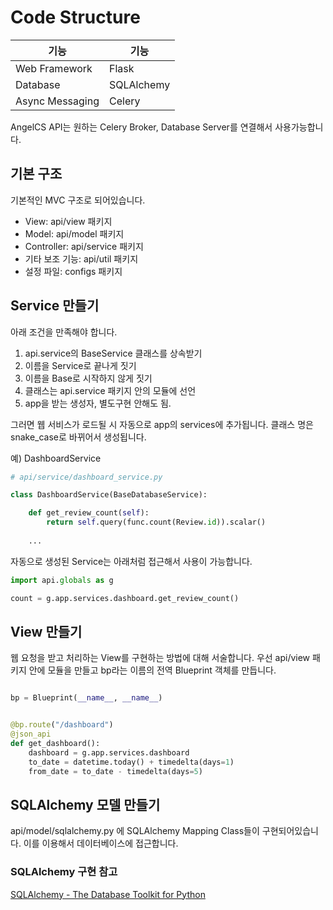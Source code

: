 # Code Structure
| 기능 | 기능 |
|---|---|
| Web Framework | Flask |
| Database  | SQLAlchemy |
| Async Messaging | Celery |

AngelCS API는 원하는 Celery Broker, Database Server를 연결해서 사용가능합니다.

## 기본 구조
기본적인 MVC 구조로 되어있습니다.
- View: api/view 패키지
- Model: api/model 패키지
- Controller: api/service 패키지
- 기타 보조 기능: api/util 패키지
- 설정 파일: configs 패키지

## Service 만들기
아래 조건을 만족해야 합니다.
1. api.service의 BaseService 클래스를 상속받기
2. 이름을 Service로 끝나게 짓기
3. 이름을 Base로 시작하지 않게 짓기
4. 클래스는 api.service 패키지 안의 모듈에 선언
5. app을 받는 생성자, 별도구현 안해도 됨.

그러면 웹 서비스가 로드될 시 자동으로 app의 services에 추가됩니다. 클래스 명은 snake_case로 바뀌어서 생성됩니다.

예) DashboardService
```python
# api/service/dashboard_service.py

class DashboardService(BaseDatabaseService):

    def get_review_count(self):
        return self.query(func.count(Review.id)).scalar()
    
    ...
```

자동으로 생성된 Service는 아래처럼 접근해서 사용이 가능합니다.

```python
import api.globals as g

count = g.app.services.dashboard.get_review_count()
```

## View 만들기
웹 요청을 받고 처리하는 View를 구현하는 방법에 대해 서술합니다. 우선 api/view 패키지 안에 모듈을 만들고 bp라는 이름의 전역 Blueprint 객체를 만듭니다.

```python

bp = Blueprint(__name__, __name__)


@bp.route("/dashboard")
@json_api
def get_dashboard():
    dashboard = g.app.services.dashboard
    to_date = datetime.today() + timedelta(days=1)
    from_date = to_date - timedelta(days=5)

```

## SQLAlchemy 모델 만들기
api/model/sqlalchemy.py 에 SQLAlchemy Mapping Class들이 구현되어있습니다. 이를 이용해서 데이터베이스에 접근합니다.
<br>

### SQLAlchemy 구현 참고
[SQLAlchemy - The Database Toolkit for Python](https://www.sqlalchemy.org/)
